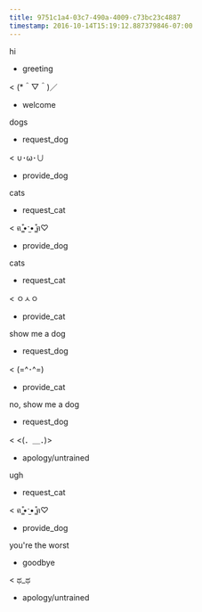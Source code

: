 ```yaml
---
title: 9751c1a4-03c7-490a-4009-c73bc23c4887
timestamp: 2016-10-14T15:19:12.887379846-07:00
---
```


hi
* greeting

< (*＾▽＾)／
* welcome

dogs
* request_dog

< ∪･ω･∪
* provide_dog

cats
* request_cat

< ฅ ̳͒•ˑ̫• ̳͒ฅ♡
* provide_dog

cats
* request_cat

< ㅇㅅㅇ
* provide_cat

show me a dog
* request_dog

< (=^･^=)
* provide_cat

no, show me a dog
* request_dog

< <(．＿．)>
* apology/untrained

ugh
* request_cat

< ฅ ̳͒•ˑ̫• ̳͒ฅ♡
* provide_dog

you're the worst
* goodbye

< ಥ_ಥ
* apology/untrained
